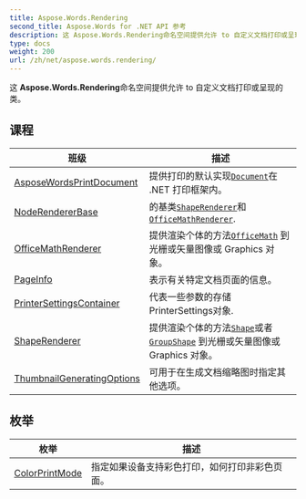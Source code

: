 ```yaml
---
title: Aspose.Words.Rendering
second_title: Aspose.Words for .NET API 参考
description: 这 Aspose.Words.Rendering命名空间提供允许 to 自定义文档打印或呈现的类
type: docs
weight: 200
url: /zh/net/aspose.words.rendering/
---
```

这 **Aspose.Words.Rendering**命名空间提供允许 to 自定义文档打印或呈现的类。

## 课程

| 班级 | 描述 |
| --- | --- |
| [AsposeWordsPrintDocument](./asposewordsprintdocument/) | 提供打印的默认实现[`Document`](../aspose.words/document/)在 .NET 打印框架内。 |
| [NodeRendererBase](./noderendererbase/) | 的基类[`ShapeRenderer`](../aspose.words.rendering/shaperenderer/)和[`OfficeMathRenderer`](../aspose.words.rendering/officemathrenderer/). |
| [OfficeMathRenderer](./officemathrenderer/) | 提供渲染个体的方法[`OfficeMath`](../aspose.words.math/officemath/) 到光栅或矢量图像或 Graphics 对象。 |
| [PageInfo](./pageinfo/) | 表示有关特定文档页面的信息。 |
| [PrinterSettingsContainer](./printersettingscontainer/) | 代表一些参数的存储PrinterSettings对象. |
| [ShapeRenderer](./shaperenderer/) | 提供渲染个体的方法[`Shape`](../aspose.words.drawing/shape/)或者[`GroupShape`](../aspose.words.drawing/groupshape/) 到光栅或矢量图像或 Graphics 对象。 |
| [ThumbnailGeneratingOptions](./thumbnailgeneratingoptions/) | 可用于在生成文档缩略图时指定其他选项。 |
## 枚举

| 枚举 | 描述 |
| --- | --- |
| [ColorPrintMode](./colorprintmode/) | 指定如果设备支持彩色打印，如何打印非彩色页面。 |


